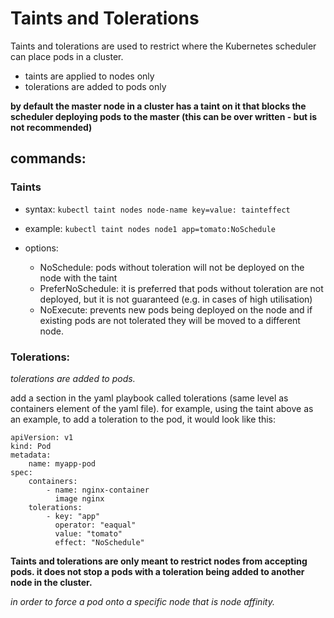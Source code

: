 # Taints and Tolerations

Taints and tolerations are used to restrict where the Kubernetes scheduler can place pods in a cluster.

- taints are applied to nodes only
- tolerations are added to pods only

<b> by default the master node in a cluster has a taint on it that blocks the scheduler deploying pods to the master (this can be over written - but is not recommended) </b>

## commands:

### Taints

- syntax:
    ```kubectl taint nodes node-name key=value: tainteffect```

- example:
    ```kubectl taint nodes node1 app=tomato:NoSchedule```

- options:

  - NoSchedule: pods without toleration will not be deployed on the node with the taint
  - PreferNoSchedule: it is preferred that pods without toleration are not deployed, but it is not guaranteed (e.g. in cases of high utilisation)
  - NoExecute: prevents new pods being deployed on the node and if existing pods are not tolerated they will be moved to a different node. 

### Tolerations:

*tolerations are added to pods.*

add a section in the yaml playbook called tolerations (same level as containers element of the yaml file). for example, using the taint above as an example, to add a toleration to the pod, it would look like this:

```
apiVersion: v1
kind: Pod
metadata:
    name: myapp-pod
spec:
    containers:
        - name: nginx-container
          image nginx
    tolerations:
        - key: "app"
          operator: "eaqual"
          value: "tomato"
          effect: "NoSchedule"
```

**Taints and tolerations are only meant to restrict nodes from accepting pods. it does not stop a pods with a toleration being added to another node in the cluster.**

*in order to force a pod onto a specific node that is node affinity.*
